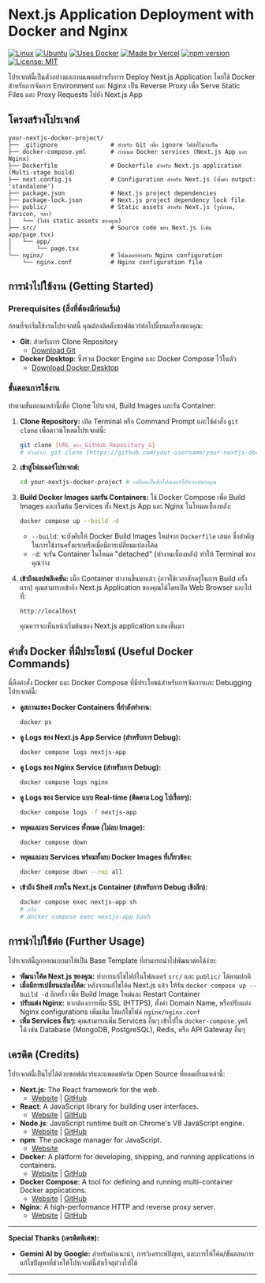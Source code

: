 # Next.js Application Deployment with Docker and Nginx

[![Linux](https://img.shields.io/badge/OS-Linux-FCC624?style=flat-square&logo=linux&logoColor=black)](https://www.linux.org/)
[![Ubuntu](https://img.shields.io/badge/Ubuntu-24.04-E95420?logo=ubuntu&logoColor=white&style=flat-square)](https://ubuntu.com/)
[![Uses Docker](https://img.shields.io/badge/Uses-Docker-blue?style=flat-square&logo=docker&logoColor=white)](https://www.docker.com/)
[![Made by Vercel](https://img.shields.io/badge/MADE%20BY-VERCEL-black?style=flat-square)](https://vercel.com/)
[![npm version](https://img.shields.io/badge/npm-V15.3.3-blue?style=flat-square)](https://www.npmjs.com/package/your-package-name)
[![License: MIT](https://img.shields.io/badge/License-MIT-green?style=flat-square)](https://opensource.org/licenses/MIT)

โปรเจกต์นี้เป็นตัวอย่างและเทมเพลตสำหรับการ Deploy Next.js Application โดยใช้ Docker สำหรับการจัดการ Environment และ Nginx เป็น Reverse Proxy เพื่อ Serve Static Files และ Proxy Requests ไปยัง Next.js App

## โครงสร้างโปรเจกต์

```
your-nextjs-docker-project/
├── .gitignore               # สำหรับ Git เพื่อ ignore ไฟล์ที่ไม่จำเป็น
├── docker-compose.yml       # กำหนด Docker services (Next.js App และ Nginx)
├── Dockerfile               # Dockerfile สำหรับ Next.js application (Multi-stage build)
├── next.config.js           # Configuration สำหรับ Next.js (ตั้งค่า output: 'standalone')
├── package.json             # Next.js project dependencies
├── package-lock.json        # Next.js project dependency lock file
├── public/                  # Static assets สำหรับ Next.js (รูปภาพ, favicon, ฯลฯ)
│   └── (ไฟล์ static assets ของคุณ)
├── src/                     # Source code ของ Next.js (เช่น app/page.tsx)
│   └── app/
│       └── page.tsx
└── nginx/                   # โฟลเดอร์สำหรับ Nginx configuration
    └── nginx.conf           # Nginx configuration file
```

## การนำไปใช้งาน (Getting Started)

### Prerequisites (สิ่งที่ต้องมีก่อนเริ่ม)

ก่อนที่จะเริ่มใช้งานโปรเจกต์นี้ คุณต้องติดตั้งซอฟต์แวร์ต่อไปนี้บนเครื่องของคุณ:

* **Git**: สำหรับการ Clone Repository
    * [Download Git](https://git-scm.com/downloads)
* **Docker Desktop**: ซึ่งรวม Docker Engine และ Docker Compose ไว้ในตัว
    * [Download Docker Desktop](https://www.docker.com/products/docker-desktop)

### ขั้นตอนการใช้งาน

ทำตามขั้นตอนเหล่านี้เพื่อ Clone โปรเจกต์, Build Images และรัน Container:

1.  **Clone Repository:**
    เปิด Terminal หรือ Command Prompt และใช้คำสั่ง `git clone` เพื่อดาวน์โหลดโปรเจกต์นี้:

    ```bash
    git clone [URL_ของ_GitHub_Repository_นี้]
    # ตัวอย่าง: git clone [https://github.com/your-username/your-nextjs-docker-project.git](https://github.com/your-username/your-nextjs-docker-project.git)
    ```

2.  **เข้าสู่โฟลเดอร์โปรเจกต์:**

    ```bash
    cd your-nextjs-docker-project # เปลี่ยนเป็นชื่อโฟลเดอร์โปรเจกต์ของคุณ
    ```

3.  **Build Docker Images และรัน Containers:**
    ใช้ Docker Compose เพื่อ Build Images และเริ่มต้น Services ทั้ง Next.js App และ Nginx ในโหมดเบื้องหลัง:

    ```bash
    docker compose up --build -d
    ```
    * `--build`: จะบังคับให้ Docker Build Images ใหม่จาก `Dockerfile` เสมอ ซึ่งสำคัญในการใช้งานครั้งแรกหรือเมื่อมีการเปลี่ยนแปลงโค้ด
    * `-d`: จะรัน Container ในโหมด "detached" (ทำงานเบื้องหลัง) ทำให้ Terminal ของคุณว่าง

4.  **เข้าถึงแอปพลิเคชัน:**
    เมื่อ Container ทำงานขึ้นมาแล้ว (อาจใช้เวลาสักครู่ในการ Build ครั้งแรก) คุณสามารถเข้าถึง Next.js Application ของคุณได้โดยเปิด Web Browser และไปที่:

    ```
    http://localhost
    ```

    คุณควรจะเห็นหน้าเริ่มต้นของ Next.js application แสดงขึ้นมา

## คำสั่ง Docker ที่มีประโยชน์ (Useful Docker Commands)

นี่คือคำสั่ง Docker และ Docker Compose ที่มีประโยชน์สำหรับการจัดการและ Debugging โปรเจกต์นี้:

* **ดูสถานะของ Docker Containers ที่กำลังทำงาน:**
    ```bash
    docker ps
    ```

* **ดู Logs ของ Next.js App Service (สำหรับการ Debug):**
    ```bash
    docker compose logs nextjs-app
    ```

* **ดู Logs ของ Nginx Service (สำหรับการ Debug):**
    ```bash
    docker compose logs nginx
    ```

* **ดู Logs ของ Service แบบ Real-time (ติดตาม Log ไปเรื่อยๆ):**
    ```bash
    docker compose logs -f nextjs-app
    ```

* **หยุดและลบ Services ทั้งหมด (ไม่ลบ Image):**
    ```bash
    docker compose down
    ```

* **หยุดและลบ Services พร้อมทั้งลบ Docker Images ที่เกี่ยวข้อง:**
    ```bash
    docker compose down --rmi all
    ```

* **เข้าถึง Shell ภายใน Next.js Container (สำหรับการ Debug เชิงลึก):**
    ```bash
    docker compose exec nextjs-app sh
    # หรือ
    # docker compose exec nextjs-app bash
    ```

## การนำไปใช้ต่อ (Further Usage)

โปรเจกต์นี้ถูกออกแบบมาให้เป็น Base Template ที่สามารถนำไปพัฒนาต่อได้ง่าย:

* **พัฒนาโค้ด Next.js ของคุณ:** ทำการแก้ไขไฟล์ในโฟลเดอร์ `src/` และ `public/` ได้ตามปกติ
* **เมื่อมีการเปลี่ยนแปลงโค้ด:** หลังจากแก้ไขโค้ด Next.js แล้ว ให้รัน `docker compose up --build -d` อีกครั้ง เพื่อ Build Image ใหม่และ Restart Container
* **ปรับแต่ง Nginx:** หากต้องการเพิ่ม SSL (HTTPS), ตั้งค่า Domain Name, หรือปรับแต่ง Nginx configurations เพิ่มเติม ให้แก้ไขไฟล์ `nginx/nginx.conf`
* **เพิ่ม Services อื่นๆ:** คุณสามารถเพิ่ม Services อื่นๆ เข้าไปใน `docker-compose.yml` ได้ เช่น Database (MongoDB, PostgreSQL), Redis, หรือ API Gateway อื่นๆ

## เครดิต (Credits)

โปรเจกต์นี้เป็นไปได้ด้วยซอฟต์แวร์และแพลตฟอร์ม Open Source ที่ยอดเยี่ยมเหล่านี้:

* **Next.js**: The React framework for the web.
    * [Website](https://nextjs.org/) | [GitHub](https://github.com/vercel/next.js)
* **React**: A JavaScript library for building user interfaces.
    * [Website](https://react.dev/) | [GitHub](https://github.com/facebook/react)
* **Node.js**: JavaScript runtime built on Chrome's V8 JavaScript engine.
    * [Website](https://nodejs.org/) | [GitHub](https://github.com/nodejs/node)
* **npm**: The package manager for JavaScript.
    * [Website](https://www.npmjs.com/)
* **Docker**: A platform for developing, shipping, and running applications in containers.
    * [Website](https://www.docker.com/) | [GitHub](https://github.com/docker)
* **Docker Compose**: A tool for defining and running multi-container Docker applications.
    * [Website](https://docs.docker.com/compose/) | [GitHub](https://github.com/docker/compose)
* **Nginx**: A high-performance HTTP and reverse proxy server.
    * [Website](https://nginx.org/) | [GitHub](https://github.com/nginx)

---

**Special Thanks (เครดิตพิเศษ):**

* **Gemini AI by Google:** สำหรับคำแนะนำ, การวิเคราะห์ปัญหา, และการให้โค้ด/ขั้นตอนการแก้ไขปัญหาที่ช่วยให้โปรเจกต์นี้สำเร็จลุล่วงไปได้

---
